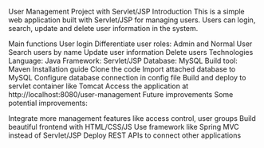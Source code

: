 User Management Project with Servlet/JSP
Introduction
This is a simple web application built with Servlet/JSP for managing users. Users can login, search, update and delete user information in the system.

Main functions
User login
Differentiate user roles: Admin and Normal User
Search users by name
Update user information
Delete users
Technologies
Language: Java
Framework: Servlet/JSP
Database: MySQL
Build tool: Maven
Installation guide
Clone the code
Import attached database to MySQL
Configure database connection in config file
Build and deploy to servlet container like Tomcat
Access the application at http://localhost:8080/user-management
Future improvements
Some potential improvements:

Integrate more management features like access control, user groups
Build beautiful frontend with HTML/CSS/JS
Use framework like Spring MVC instead of Servlet/JSP
Deploy REST APIs to connect other applications
